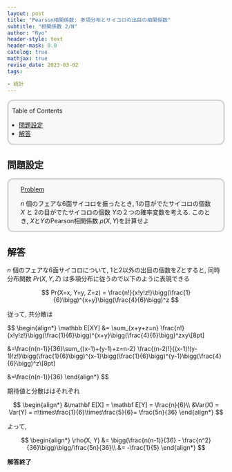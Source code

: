 ```yaml
---
layout: post
title: "Pearson相関係数: 多項分布とサイコロの出目の相関係数"
subtitle: "相関係数 2/N"
author: "Ryo"
header-style: text
header-mask: 0.0
catelog: true
mathjax: true
revise_date: 2023-03-02
tags:

- 統計
---
```


<div style='border-radius: 1em; border-style:solid; border-color:#D3D3D3; background-color:#F8F8F8'>
<p class="h4">&nbsp;&nbsp;Table of Contents</p>
<!-- START doctoc generated TOC please keep comment here to allow auto update -->
<!-- DON'T EDIT THIS SECTION, INSTEAD RE-RUN doctoc TO UPDATE -->

- [問題設定](#%E5%95%8F%E9%A1%8C%E8%A8%AD%E5%AE%9A)
- [解答](#%E8%A7%A3%E7%AD%94)

<!-- END doctoc generated TOC please keep comment here to allow auto update -->

</div>

## 問題設定

<div style='padding-left: 2em; padding-right: 2em; border-radius: 1em; border-style:solid; border-color:#D3D3D3; background-color:#F8F8F8'>
<p class="h4"><ins>Problem</ins></p>

$n$ 個のフェアな6面サイコロを振ったとき, 1の目がでたサイコロの個数 $X$ と 2の目がでたサイコロの個数 $Y$の２つの確率変数を考える.
このとき, $X$と$Y$のPearson相関係数 $\rho(X, Y)$を計算せよ

</div>

## 解答

$n$ 個のフェアな6面サイコロについて, 1と2以外の出目の個数を$Z$とすると, 同時分布関数 $Pr(X, Y, Z)$ 
は多項分布に従うので以下のように表現できる

$$
Pr(X=x, Y=y, Z=z) = \frac{n!}{x!y!z!}\bigg(\frac{1}{6}\bigg)^{x+y}\bigg(\frac{4}{6}\bigg)^z
$$

従って, 共分散は

$$
\begin{align*}
\mathbb E[XY] &= \sum_{x+y+z=n} \frac{n!}{x!y!z!}\bigg(\frac{1}{6}\bigg)^{x+y}\bigg(\frac{4}{6}\bigg)^zxy\\[8pt]

&=\frac{n(n-1)}{36}\sum_{(x-1)+(y-1)+z=n-2} \frac{(n-2)!}{(x-1)!(y-1)!z!}\bigg(\frac{1}{6}\bigg)^{x-1}\bigg(\frac{1}{6}\bigg)^{y-1}\bigg(\frac{4}{6}\bigg)^z\\[8pt]

&=\frac{n(n-1)}{36}
\end{align*}
$$

期待値と分散ははそれぞれ

$$
\begin{align*}
&\mathbf E[X] = \mathbf E[Y] = \frac{n}{6}\\
&Var(X) = Var(Y) = n\times\frac{1}{6}\times\frac{5}{6}= \frac{5n}{36}
\end{align*}
$$

よって,

$$
\begin{align*}
\rho(X, Y) &= \bigg(\frac{n(n-1)}{36} - \frac{n^2}{36}\bigg)\bigg/\frac{5n}{36}\\
&= -\frac{1}{5}
\end{align*}
$$


**解答終了**
